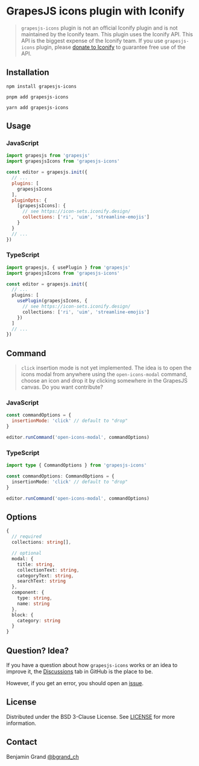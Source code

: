 # GrapesJS icons plugin with Iconify

> `grapesjs-icons` plugin is not an official Iconify plugin and is not maintained by the Iconify team. This plugin uses the Iconify API. This API is the biggest expense of the Iconify team. If you use `grapesjs-icons` plugin, please [donate to Iconify](https://iconify.design/sponsors/) to guarantee free use of the API.

## Installation

```shell
npm install grapesjs-icons
```

```shell
pnpm add grapesjs-icons
```

```shell
yarn add grapesjs-icons
```

## Usage

### JavaScript

```js
import grapesjs from 'grapesjs'
import grapesjsIcons from 'grapesjs-icons'

const editor = grapesjs.init({
  // ...
  plugins: [
    grapesjsIcons
  ],
  pluginOpts: {
    [grapesjsIcons]: {
      // see https://icon-sets.iconify.design/
      collections: ['ri', 'uim', 'streamline-emojis']
    }
  }
  // ...
})
```

### TypeScript

```ts
import grapesjs, { usePlugin } from 'grapesjs'
import grapesjsIcons from 'grapesjs-icons'

const editor = grapesjs.init({
  // ...
  plugins: [
    usePlugin(grapesjsIcons, {
      // see https://icon-sets.iconify.design/
      collections: ['ri', 'uim', 'streamline-emojis']
    })
  ]
  // ...
})
```

## Command

> `click` insertion mode is not yet implemented. The idea is to open the icons modal from anywhere using the `open-icons-modal` command, choose an icon and drop it by clicking somewhere in the GrapesJS canvas. Do you want contribute?

### JavaScript

```js
const commandOptions = {
  insertionMode: 'click' // default to "drop"
}

editor.runCommand('open-icons-modal', commandOptions)
```

### TypeScript

```ts
import type { CommandOptions } from 'grapesjs-icons'

const commandOptions: CommandOptions = {
  insertionMode: 'click' // default to "drop"
}

editor.runCommand('open-icons-modal', commandOptions)
```

## Options

```ts
{
  // required
  collections: string[],

  // optional
  modal: {
    title: string,
    collectionText: string,
    categoryText: string,
    searchText: string
  },
  component: {
    type: string,
    name: string
  },
  block: {
    category: string
  }
}
```

## Question? Idea?

If you have a question about how `grapesjs-icons` works or an idea to improve it, the [Discussions](https://github.com/bgrand-ch/grapesjs-icons/discussions) tab in GitHub is the place to be.

However, if you get an error, you should open an [issue](https://github.com/bgrand-ch/grapesjs-icons/issues).

## License

Distributed under the BSD 3-Clause License. See [LICENSE](https://github.com/bgrand-ch/grapesjs-icons/blob/main/LICENSE.md) for more information.

## Contact

Benjamin Grand [@bgrand_ch](https://twitter.com/bgrand_ch)
